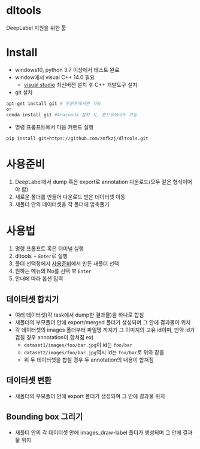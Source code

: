 # dltools
DeepLabel 지원을 위한 툴
# Install
- windows10, python 3.7 이상에서 테스트 완료
- window에서 visual C++ 14.0 필요
  - [visual studio](https://visualstudio.microsoft.com/ko/downloads/) 최신버전 설치 후 C++ 개발도구 설치
- git 설치
```bash
apt-get install git # 우분투에서만 가능
or
conda install git #Anaconda 설치 시, 윈도우에서도 가능
```
- 명령 프롬프트에서 다음 커맨드 실행
```bash
pip install git+https://github.com/zmfkzj/dltools.git
```
# 사용준비
1. DeepLabel에서 dump 혹은 export로 annotation 다운로드(모두 같은 형식이어야 함)
1. 새로운 폴더를 만들어 다운로드 받은 데이터셋 이동
1. 새폴더 안의 데이터셋을 각 폴더에 압축풀기
# 사용법
1. 명령 프롬프트 혹은 터미널 실행
1. dltools + `Enter`로 실행
1. 폴더 선택창에서 [사용준비](#사용준비)에서 만든 새폴더 선택
1. 원하는 메뉴의 No를 선택 후 `Enter`
1. 안내에 따라 옵션 입력
## 데이터셋 합치기
- 여러 데이터셋(각 task에서 dump한 결과물)을 하나로 합침
- 새폴더의 부모폴더 안에 export/merged 폴더가 생성되며 그 안에 결과물이 위치
- 각 데이터셋의 images 폴더부터 파일명 까지가 그 이미지의 고유 id이며, 만약 id가 겹칠 경우 annotation이 합쳐짐
  ex)
  - `dataset1/images/foo/bar.jpg`이 id는 `foo/bar`
  - `dataset2/images/foo/bar.jpg`역시 id는 `foo/bar`로 위와 같음
  - 위 두 데이터셋을 합칠 경우 두 annotation의 내용이 합쳐짐
## 데이터셋 변환
- 새폴더의 부모폴더 안에 export 폴더가 생성되며 그 안에 결과물 위치
## Bounding box 그리기
- 새폴더 안의 각 데이터셋 안에 images_draw-label 폴더가 생성되며 그 안에 결과물 위치
